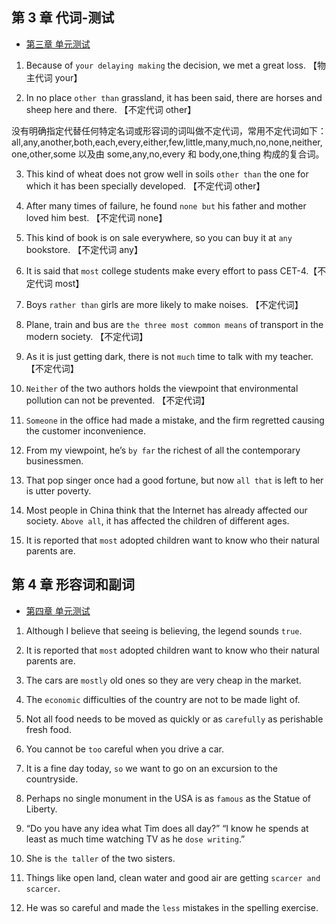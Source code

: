 ## 第 3 章 代词-测试

- [第三章 单元测试](https://umoocs.unipus.cn/course/2633/task/195000/show)

1. Because of `your delaying making` the decision, we met a great loss. 【物主代词 your】

2. In no place `other than` grassland, it has been said, there are horses and sheep here and there. 【不定代词 other】

没有明确指定代替任何特定名词或形容词的词叫做不定代词，常用不定代词如下：
all,any,another,both,each,every,either,few,little,many,much,no,none,neither,one,other,some 以及由 some,any,no,every 和 body,one,thing 构成的复合词。

3. This kind of wheat does not grow well in soils `other than` the one for which it has been specially developed. 【不定代词 other】

4. After many times of failure, he found `none but` his father and mother loved him best. 【不定代词 none】

5. This kind of book is on sale everywhere, so you can buy it at `any` bookstore. 【不定代词 any】

6. It is said that `most` college students make every effort to pass CET-4.【不定代词 most】

7. Boys `rather than` girls are more likely to make noises. 【不定代词】

8. Plane, train and bus are `the three most common means` of transport in the modern society. 【不定代词】

9. As it is just getting dark, there is not `much` time to talk with my teacher. 【不定代词】

10. `Neither` of the two authors holds the viewpoint that environmental pollution can not be prevented. 【不定代词】

11. `Someone` in the office had made a mistake, and the firm regretted causing the customer inconvenience.

12. From my viewpoint, he’s `by far` the richest of all the contemporary businessmen.

13. That pop singer once had a good fortune, but now `all that` is left to her is utter poverty.

14. Most people in China think that the Internet has already affected our society. `Above all`, it has affected the children of different ages.

15. It is reported that `most` adopted children want to know who their natural parents are.

## 第 4 章 形容词和副词

- [第四章 单元测试](https://umoocs.unipus.cn/course/2633/task/195008/show)

1. Although I believe that seeing is believing, the legend sounds `true`.

2. It is reported that `most` adopted children want to know who their natural parents are.

3. The cars are `mostly` old ones so they are very cheap in the market.

4. The `economic` difficulties of the country are not to be made light of.

5. Not all food needs to be moved as quickly or as `carefully` as perishable fresh food.

6. You cannot be `too` careful when you drive a car.

7. It is a fine day today, `so` we want to go on an excursion to the countryside.

8. Perhaps no single monument in the USA is as `famous` as the Statue of Liberty.

9. “Do you have any idea what Tim does all day?” “I know he spends at least as much time watching TV as he `dose writing`.”

10. She is `the taller` of the two sisters.

11. Things like open land, clean water and good air are getting `scarcer and scarcer`.

12. He was so careful and made the `less` mistakes in the spelling exercise.
